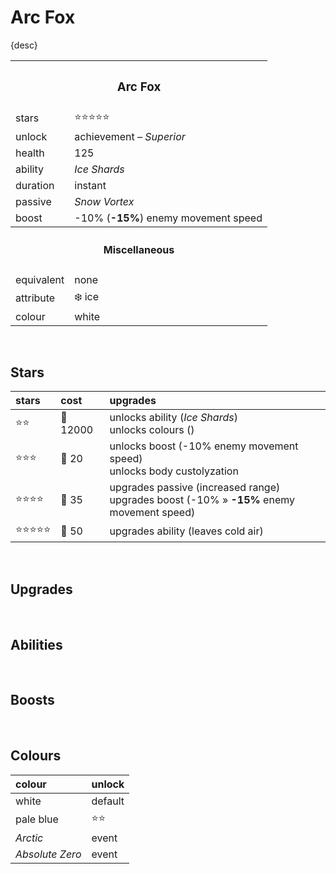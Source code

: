 # Arc Fox

{desc}


<table>
  <tr>
    <th colspan="2"> <h3> Arc Fox </h3> </th>
  </tr>
  <tr>
    <td> stars </td>
    <td> ⭐⭐⭐⭐⭐ </td>
  </tr>
  <tr>
    <td> unlock </td>
    <td> achievement – <em>Superior</em> </td>
  </tr>
  <tr>
    <td> health </td>
    <td> 125 </td>
  </tr>
  <tr>
    <td> ability </td>
    <td> <em> Ice Shards </em> </td>
  </tr>
  <tr>
    <td> duration </td>
    <td> instant </td>
  </tr>
  <tr>
    <td> passive </td>
    <td> <em> Snow Vortex </em> </td>
  </tr>
  <tr>
    <td> boost </td>
    <td> -10% (<b>-15%</b>) enemy movement speed </td>
  </tr>
  <tr>
    <th colspan="2"> <h4> Miscellaneous </h4> </th>
  </tr>
  <tr>
    <td> equivalent </td>
    <td> none </td>
  </tr>
  <tr>
    <td> attribute </td>
    <td> ❄️ ice </td>
  </tr>
  <tr>
    <td> colour </td>
    <td> white </td>
  </tr>
</table>

<br>

## Stars

| stars | cost | upgrades |
| :---- | :--- | :------- |
| ⭐⭐ | 🔸 12000 | unlocks ability (*Ice Shards*) <br> unlocks colours () |
| ⭐⭐⭐ | 🔹 20 | unlocks boost (-10% enemy movement speed) <br> unlocks body custolyzation |
| ⭐⭐⭐⭐ | 🔹 35 | upgrades passive (increased range) <br> upgrades boost (-10% » **-15%** enemy movement speed) |
| ⭐⭐⭐⭐⭐ | 🔹 50 | upgrades ability (leaves cold air) |

<br>

## Upgrades

<br>

## Abilities

<br>

## Boosts

<br>

## Colours

| colour | unlock |
| :----- | :----- |
| white | default |
| pale blue | ⭐⭐ |
| *Arctic* | event |
| *Absolute Zero* | event |
